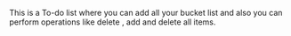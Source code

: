 
This is a To-do list where you can add all your bucket list and also you can perform operations like delete , add and delete all items.
